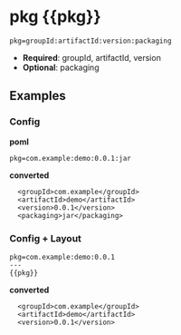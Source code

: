 # pkg {{pkg}}
```
pkg=groupId:artifactId:version:packaging
```

- **Required**: groupId, artifactId, version
- **Optional**: packaging


## Examples
### Config
**poml**
```
pkg=com.example:demo:0.0.1:jar
```

**converted**
```
  <groupId>com.example</groupId>
  <artifactId>demo</artifactId>
  <version>0.0.1</version>
  <packaging>jar</packaging>
```

### Config + Layout
```
pkg=com.example:demo:0.0.1
---
{{pkg}}
```

**converted**
```
  <groupId>com.example</groupId>
  <artifactId>demo</artifactId>
  <version>0.0.1</version>
```
